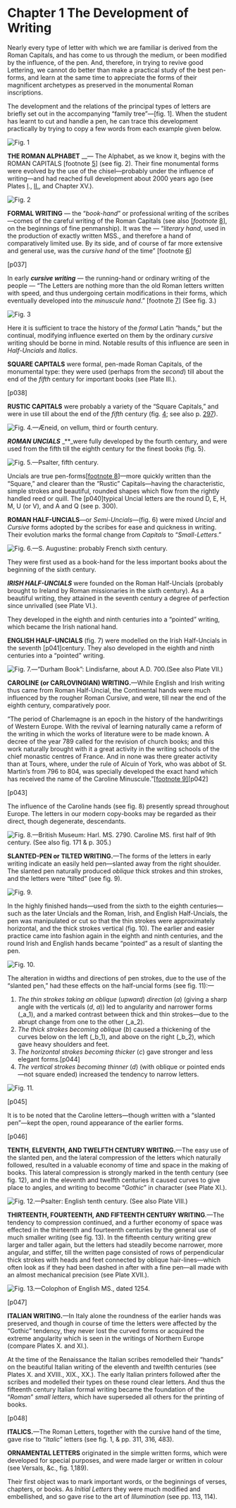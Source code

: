 # Chapter 1 The Development of Writing

Nearly every type of letter with which we are familiar is derived from the Roman Capitals, and has come to us through the medium, or been modified by the influence, of the pen. And, therefore, in trying to revive good Lettering, we cannot do better than make a practical study of the best pen-forms, and learn at the same time to appreciate the forms of their magnificent archetypes as preserved in the monumental Roman inscriptions.

The development and the relations of the principal types of letters are briefly set out in the accompanying “family tree”—\[fig. 1\]. When the student has learnt to cut and handle a pen, he can trace this development practically by trying to copy a few words from each example given below.

![Fig. 1](../.gitbook/assets/i024.jpg)

**THE ROMAN ALPHABET** \_\_— The Alphabet, as we know it, begins with the ROMAN CAPITALS \[footnote [5](../footnotes-f/footnotes-to-part-i.md)\] \(see fig. 2\). Their fine monumental forms were evolved by the use of the chisel—probably under the influence of writing—and had reached full development about 2000 years ago \(see Plates [I](../collotype-plates/plate-i.md)., [II.](http://www.gutenberg.org/files/47089/47089-h/47089-h.htm#plate02), and Chapter XV.\).

![Fig. 2](../.gitbook/assets/i036-figure002.jpg)

**FORMAL WRITING** — the “_book-hand_” or professional writing of the scribes—comes of the careful writing of the Roman Capitals \(see also \[_footnote_ [8](../footnotes-f/footnotes-to-part-i.md)\], on the beginnings of fine penmanship\). It was the — “_literary hand_, used in the production of exactly written MSS., and therefore a hand of comparatively limited use. By its side, and of course of far more extensive and general use, was the _cursive hand_ of the time” \[footnote [6](../footnotes-f/footnotes-to-part-i.md)\]

\[p037\]

In early _**cursive writing**_ — the running-hand or ordinary writing of the people — “The Letters are nothing more than the old Roman letters written with speed, and thus undergoing certain modifications in their forms, which eventually developed into the _minuscule hand_.” \[footnote [7](../footnotes-f/footnotes-to-part-i.md)\] \(See fig. 3.\)

![Fig. 3](../.gitbook/assets/i037-figure003.jpg)

Here it is sufficient to trace the history of the _formal_ Latin “hands,” but the continual, modifying influence exerted on them by the ordinary _cursive_ writing should be borne in mind. Notable results of this influence are seen in _Half-Uncials_ and _Italics_.

**SQUARE CAPITALS** were formal, pen-made Roman Capitals, of the monumental type: they were used \(perhaps from the _second_\) till about the end of the _fifth_ century for important books \(see Plate III.\).

\[p038\]

**RUSTIC CAPITALS** were probably a variety of the “Square Capitals,” and were in use till about the end of the _fifth_ century \(fig. [4](http://www.gutenberg.org/files/47089/47089-h/47089-h.htm#fig04); see also p. [297](http://www.gutenberg.org/files/47089/47089-h/47089-h.htm#p297)\).

![Fig. 4.&#x2014;&#xC6;neid, on vellum, third or fourth century.](../.gitbook/assets/i038-figure004.jpg)

_**ROMAN UNCIALS**_ _\*\*_were fully developed by the fourth century, and were used from the fifth till the eighth century for the finest books \(fig. 5\).

![Fig. 5.&#x2014;Psalter, fifth century.](../.gitbook/assets/i039-figure005.jpg)

Uncials are true pen-forms\[[footnote 8](../footnotes-f/footnotes-to-part-i.md)\]—more quickly written than the “Square,” and clearer than the “Rustic” Capitals—having the characteristic, simple strokes and beautiful, rounded shapes which flow from the rightly handled reed or quill. The \[p040\]typical Uncial letters are the round D, E, H, M, U \(or V\), and A and Q \(see p. 300\).

**ROMAN HALF-UNCIALS**—or _Semi-Uncials_—\(fig. 6\) were mixed _Uncial_ and _Cursive_ forms adopted by the scribes for ease and quickness in writing. Their evolution marks the formal change from _Capitals_ to “_Small-Letters_.”

![Fig. 6.&#x2014;S. Augustine: probably French sixth century.](../.gitbook/assets/i040-figure006.jpg)

They were first used as a book-hand for the less important books about the beginning of the sixth century.

_**IRISH HALF-UNCIALS**_ were founded on the Roman Half-Uncials \(probably brought to Ireland by Roman missionaries in the sixth century\). As a beautiful writing, they attained in the seventh century a degree of perfection since unrivalled \(see Plate VI.\).

They developed in the eighth and ninth centuries into a “pointed” writing, which became the Irish national hand.

**ENGLISH HALF-UNCIALS** \(fig. 7\) were modelled on the Irish Half-Uncials in the seventh \[p041\]century. They also developed in the eighth and ninth centuries into a “pointed” writing.

![Fig. 7.&#x2014;&#x201C;Durham Book&#x201D;: Lindisfarne, about A.D. 700.\(See also Plate VII.\)](../.gitbook/assets/i041-figure007.jpg)

**CAROLINE \(or CARLOVINGIAN\) WRITING.**—While English and Irish writing thus came from Roman Half-Uncial, the Continental hands were much influenced by the rougher Roman Cursive, and were, till near the end of the eighth century, comparatively poor.

“The period of Charlemagne is an epoch in the history of the handwritings of Western Europe. With the revival of learning naturally came a reform of the writing in which the works of literature were to be made known. A decree of the year 789 called for the revision of church books; and this work naturally brought with it a great activity in the writing schools of the chief monastic centres of France. And in none was there greater activity than at Tours, where, under the rule of Alcuin of York, who was abbot of St. Martin’s from 796 to 804, was specially developed the exact hand which has received the name of the Caroline Minuscule.”[\[footnote 9\]](../footnotes-f/footnotes-to-part-i.md)\[p042\]

\[p043\]

The influence of the Caroline hands \(see fig. 8\) presently spread throughout Europe. The letters in our modern copy-books may be regarded as their direct, though degenerate, descendants.

![Fig. 8.&#x2014;British Museum: Harl. MS. 2790. Caroline MS. first half of 9th century. \(See also fig. 171 &amp; p. 305.\)](../.gitbook/assets/i042-figure008.jpg)

**SLANTED-PEN or TILTED WRITING.**—The forms of the letters in early writing indicate an easily held pen—slanted away from the right shoulder. The slanted pen naturally produced _oblique_ thick strokes and thin strokes, and the letters were “tilted” \(see fig. 9\).

![Fig. 9.](../.gitbook/assets/i044a-figure009.jpg)

In the highly finished hands—used from the sixth to the eighth centuries—such as the later Uncials and the Roman, Irish, and English Half-Uncials, the pen was manipulated or cut so that the thin strokes were approximately horizontal, and the thick strokes vertical \(fig. 10\). The earlier and easier practice came into fashion again in the eighth and ninth centuries, and the round Irish and English hands became “pointed” as a result of slanting the pen.

![Fig. 10.](../.gitbook/assets/i044b-figure010.jpg)

The alteration in widths and directions of pen strokes, due to the use of the “slanted pen,” had these effects on the half-uncial forms \(see fig. 11\):—

1. _The thin strokes taking an oblique_ \(_upward_\) _direction_ \(_a_\) \(giving a sharp angle with the verticals \(_d_, _a_\)\) led to angularity and narrower forms \(\_a\_1\), and a marked contrast between thick and thin strokes—due to the abrupt change from one to the other \(\_a\_2\).
2. _The thick strokes becoming oblique_ \(_b_\) caused a thickening of the curves below on the left \(\_b\_1\), and above on the right \(\_b\_2\), which gave heavy shoulders and feet.
3. _The horizontal strokes becoming thicker_ \(_c_\) gave stronger and less elegant forms.\[p044\]
4. _The vertical strokes becoming thinner_ \(_d_\) \(with oblique or pointed ends—not square ended\) increased the tendency to narrow letters.

![Fig. 11.](../.gitbook/assets/i045-figure011.jpg)

\[p045\]

It is to be noted that the Caroline letters—though written with a “slanted pen”—kept the open, round appearance of the earlier forms.

\[p046\]

**TENTH, ELEVENTH, AND TWELFTH CENTURY WRITING.**—The easy use of the slanted pen, and the lateral compression of the letters which naturally followed, resulted in a valuable economy of time and space in the making of books. This lateral compression is strongly marked in the tenth century \(see fig. 12\), and in the eleventh and twelfth centuries it caused curves to give place to angles, and writing to become “_Gothic_” in character \(see Plate XI.\).

![Fig. 12.&#x2014;Psalter: English tenth century. \(See also Plate VIII.\)](../.gitbook/assets/i046-figure012.jpg)

**THIRTEENTH, FOURTEENTH, AND FIFTEENTH CENTURY WRITING**_._—The tendency to compression continued, and a further economy of space was effected in the thirteenth and fourteenth centuries by the general use of much smaller writing \(see fig. 13\). In the fifteenth century writing grew larger and taller again, but the letters had steadily become narrower, more angular, and stiffer, till the written page consisted of rows of perpendicular thick strokes with heads and feet connected by oblique hair-lines—which often look as if they had been dashed in after with a fine pen—all made with an almost mechanical precision \(see Plate XVII.\).

![Fig. 13.&#x2014;Colophon of English MS., dated 1254.](../.gitbook/assets/i047-figure013.jpg)

\[p047\]

**ITALIAN WRITING.**—In Italy alone the roundness of the earlier hands was preserved, and though in course of time the letters were affected by the “Gothic” tendency, they never lost the curved forms or acquired the extreme angularity which is seen in the writings of Northern Europe \(compare Plates X. and XI.\).

At the time of the Renaissance the Italian scribes remodelled their “hands” on the beautiful Italian writing of the eleventh and twelfth centuries \(see Plates X. and XVIII., XIX., XX.\). The early Italian printers followed after the scribes and modelled their types on these round clear letters. And thus the fifteenth century Italian formal writing became the foundation of the “_Roman_” _small letters_, which have superseded all others for the printing of books.

\[p048\]

**ITALICS.**—The Roman Letters, together with the cursive hand of the time, gave rise to “_Italic_” letters \(see fig. 1, & pp. 311, 316, 483\).

**ORNAMENTAL LETTERS** originated in the simple written forms, which were developed for special purposes, and were made larger or written in colour \(see Versals, &c., fig. 1,189\).

Their first object was to mark important words, or the beginnings of verses, chapters, or books. As _Initial Letters_ they were much modified and embellished, and so gave rise to the art of _Illumination_ \(see pp. 113, 114\).

